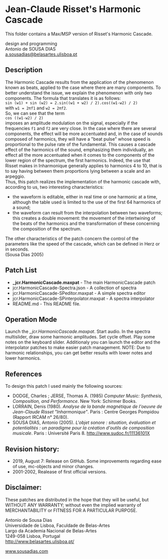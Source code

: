 # Jean-Claude Risset's Harmonic Cascade
This folder contains a Max/MSP version of Risset's Harmonic Cascade.<br>

design and programming<br>
Antonio de SOUSA DIAS<br>
a.sousadias@belasartes.ulisboa.pt


## Description
The Harmonic Cascade results from the application of the phenomenon known as beats, applied to the case where there are many components. To better understand the issue, we explain the phenomenon with only two components. The formula that translates it is as follows:<br/>
`sin (w1) + sin (w2) = 2.sin((w1 + w2) / 2).cos((w1-w2) / 2)`<br/>
with `w1 = 2πf1` and `w2 = 2πf2`.<br/>
So, we can see that the term<br/>
`cos ((w1-w2) / 2)`<br/>
imposes an amplitude modulation on the signal, especially if the frequencies `f1` and `f2` are very close. In the case where there are several components, the effect will be more accentuated and, in the case of sounds composed of harmonics, they will have a "beat pulse" whose speed is proportional to the pulse rate of the fundamental. This causes a cascade effect of the harmonics of the sound, emphasizing them individually, an effect all the more accentuated when it comes to the components of the lower region of the spectrum, the first harmonics. Indeed, the use that Risset makes in Inharmonique generally applies to harmonics 4 to 10, that is to say having between them proportions lying between a scale and an arpeggio.<br/>
Thus, this patch realizes the implementation of the harmonic cascade with, according to us, two interesting characteristics:<br/>
- the waveform is editable, either in real time or one harmonic at a time, although the table used is limited to the use of the first 64 harmonics of a sound;<br/>
- the waveform can result from the interpolation between two waveforms; this creates a double movement: the movement of the intertwining of the beats of the harmonics and the transformation of these concerning the composition of the spectrum.<br/>

The other characteristics of the patch concern the control of the parameters like the speed of the cascade, which can be defined in Herz or in seconds.<br/>
 (Sousa Dias 2005)

## Patch List
- __\_jcr.HarmonicCascade.maxpat__ - The main HarmonicCascade patch<br/>
- jcr.HarmonicCascade-Spectra.json - A collection of spectra<br/>
- jcr.HarmonicCascade-SPeditor.maxpat - A simple spectra editor<br/>
- jcr.HarmonicCascade-SPinterpolator.maxpat - A spectra interpolator<br/>
- README.md - This README file.<br/>

## Operation Mode
Launch the _\_jcr.HarmonicCascade.maxpat_.
Start audio.
In the spectra multislider, draw some harmonic amplitudes. Set cycle offset.
Play some notes on the keyboard slider.
Additionaly you can launch the editor and the interpolator patches to make easier patch management.
NOTE: Due to harmonic relationships, you can get better results with lower notes and lower harmonics.

## References
To design this patch I used mainly the following sources:<br>
- DODGE, Charles ; JERSE, Thomas A. (1985) _Computer Music: Synthesis, Composition, and Performance_. New York: Schirmer Books.
- LORRAIN, Denis (1980). _Analyse de la bande magnétique de l'oeuvre de Jean-Claude Risset "Inharmonique"_. Paris : Centre Georges Pompidou (Rapport IRCAM n° 26/80).
- SOUSA DIAS, Antonio (2005). _L'objet sonore : situation, évaluation et potentialités : un paradigme pour la création d'outils de composition musicale_. Paris : Université Paris 8. http://www.sudoc.fr/11136101X


## Revision history:
- 2019, August 7: Release on GitHub. Some improvements regarding ease of use, mc-objects and minor changes.
- 2001-2002, Realease of first official versions.

## Disclaimer:
These patches are distributed in the hope that they will be useful, but WITHOUT ANY WARRANTY; without even the implied warranty of MERCHANTABILITY or FITNESS FOR A PARTICULAR PURPOSE.<br>


Antonio de Sousa Dias<br>
Universidade de Lisboa, Faculdade de Belas-Artes<br>
Largo da Academia Nacional de Belas-Artes<br>
1249-058 Lisboa, Portugal<br>
http://www.belasartes.ulisboa.pt/

www.sousadias.com
